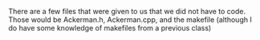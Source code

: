There are a few files that were given to us that we did not have to code. Those would be Ackerman.h, Ackerman.cpp, and the makefile (although I do have some knowledge of makefiles from a previous class)
